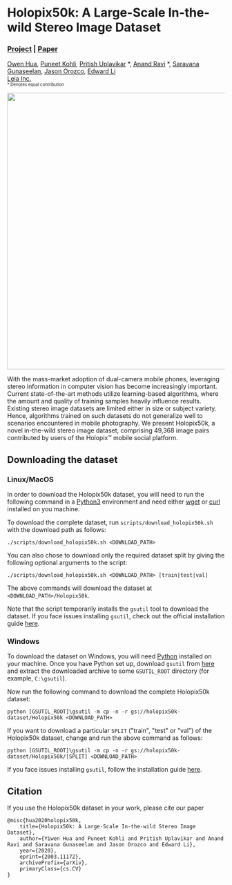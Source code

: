 # Holopix50k: A Large-Scale In-the-wild Stereo Image Dataset
### [Project](https://leiainc.github.io/holopix50k/) | [Paper](https://arxiv.org/abs/2003.11172)

[Owen Hua](https://www.linkedin.com/in/owen-yiwen-hua/),
[Puneet Kohli](https://www.linkedin.com/in/punkohl),
[Pritish Uplavikar](https://www.linkedin.com/in/pritishuplavikar) \*,
[Anand Ravi](https://www.linkedin.com/in/anandravi24) \*,
[Saravana Gunaseelan](https://www.linkedin.com/in/saravanaguna),
[Jason Orozco](mailto:jason.orozco@leiainc.com),
[Edward Li](https://www.linkedin.com/in/edward-li-947a3829/) <br>
[Leia Inc.](https://www.leiainc.com/)<br>
<sub><sup>* Denotes equal contribution</sup></sub><br>

<p align="center">
  <img width="640" src="https://github.com/LeiaInc/holopix50k/blob/master/images/mosaic.gif">
</p>

With the mass-market adoption of dual-camera mobile phones, leveraging stereo information in computer vision has become increasingly important. Current state-of-the-art methods utilize learning-based algorithms, where the amount and quality of training samples heavily influence results. Existing stereo image datasets are limited either in size or subject variety. Hence, algorithms trained on such datasets do not generalize well to scenarios encountered in mobile photography. We present Holopix50k, a novel in-the-wild stereo image dataset, comprising 49,368 image pairs contributed by users of the Holopix™ mobile social platform.

## Downloading the dataset

### Linux/MacOS

In order to download the Holopix50k dataset, you will need to run the following command in a
[Python3](https://www.python.org/downloads/) environment and need either [wget](https://www.gnu.org/software/wget/) or
[curl](https://curl.haxx.se/docs/install.html) installed on you machine.

To download the complete dataset, run `scripts/download_holopix50k.sh` with the download path as follows:
```shell script
./scripts/download_holopix50k.sh <DOWNLOAD_PATH>
```

You can also chose to download only the required dataset split by giving the following optional arguments to the
script:
```shell script
./scripts/download_holopix50k.sh <DOWNLOAD_PATH> [train|test|val]
```

The above commands will download the dataset at `<DOWNLOAD_PATH>/Holopix50k`.

Note that the script temporarily installs the `gsutil` tool to download the dataset. If you face issues installing
`gsutil`, check out the official installation guide
[here](https://cloud.google.com/storage/docs/gsutil_install#alt-install).

### Windows

To download the dataset on Windows, you will need [Python](https://www.python.org/downloads/) installed on your
machine. Once you have Python set up, download `gsutil` from [here](https://storage.googleapis.com/pub/gsutil.zip) and
extract the downloaded archive to some `GSUTIL_ROOT` directory (for example, `C:\gsutil`).

Now run the following command to download the complete Holopix50k dataset:
```shell script
python [GSUTIL_ROOT]\gsutil -m cp -n -r gs://holopix50k-dataset/Holopix50k <DOWNLOAD_PATH>
```

If you want to download a particular `SPLIT` ("train", "test" or "val") of the Holopix50k dataset, change and run the
above command as follows:
```shell script
python [GSUTIL_ROOT]\gsutil -m cp -n -r gs://holopix50k-dataset/Holopix50k/[SPLIT] <DOWNLOAD_PATH>
```

If you face issues installing `gsutil`, follow the installation guide
[here](https://cloud.google.com/storage/docs/gsutil_install#alt-install).

## Citation

If you use the Holopix50k dataset in your work, please cite our paper

```
@misc{hua2020holopix50k,
    title={Holopix50k: A Large-Scale In-the-wild Stereo Image Dataset},
    author={Yiwen Hua and Puneet Kohli and Pritish Uplavikar and Anand Ravi and Saravana Gunaseelan and Jason Orozco and Edward Li},
    year={2020},
    eprint={2003.11172},
    archivePrefix={arXiv},
    primaryClass={cs.CV}
}
```

